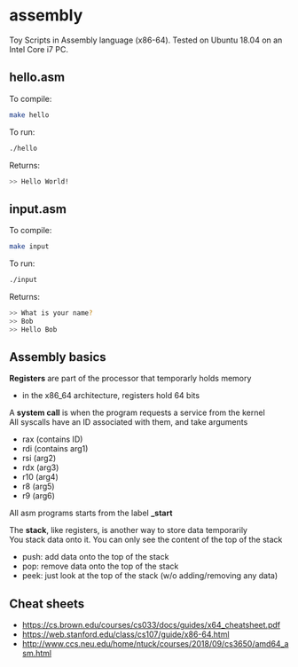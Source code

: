 # assembly
Toy Scripts in Assembly language (x86-64). Tested on Ubuntu 18.04 on an Intel Core i7 PC.

## hello.asm

To compile:
```bash
make hello
```
To run:
```bash
./hello
```
Returns:
```bash
>> Hello World!
```

## input.asm

To compile:
```bash
make input
```
To run:
```bash
./input
```
Returns:
```bash
>> What is your name?
>> Bob
>> Hello Bob
```

## Assembly basics

**Registers** are  part of the processor that temporarly holds memory  
- in the x86_64 architecture, registers hold 64 bits

A **system call** is when the program requests a service from the kernel  
All syscalls have an ID associated with them, and take arguments
- rax (contains ID)
- rdi (contains arg1)
- rsi (arg2)
- rdx (arg3)
- r10 (arg4)
- r8 (arg5)
- r9 (arg6)

All asm programs starts from the label **_start**

The **stack**, like registers, is another way to store data temporarily  
You stack data onto it. You can only see the content of the top of the stack  
- push: add data onto the top of the stack  
- pop: remove data onto the top of the stack  
- peek: just look at the top of the stack (w/o adding/removing any data)

## Cheat sheets

- https://cs.brown.edu/courses/cs033/docs/guides/x64_cheatsheet.pdf
- https://web.stanford.edu/class/cs107/guide/x86-64.html
- http://www.ccs.neu.edu/home/ntuck/courses/2018/09/cs3650/amd64_asm.html
